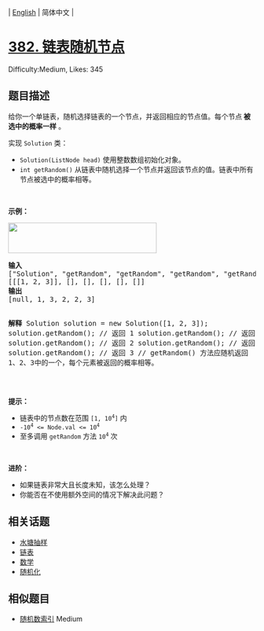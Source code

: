
| [English](README_EN.md) | 简体中文 |

# [382. 链表随机节点](https://leetcode.cn/problems/linked-list-random-node/)
Difficulty:Medium, Likes: 345

## 题目描述

<p>给你一个单链表，随机选择链表的一个节点，并返回相应的节点值。每个节点<strong> 被选中的概率一样</strong> 。</p>

<p>实现 <code>Solution</code> 类：</p>

<ul>
	<li><code>Solution(ListNode head)</code> 使用整数数组初始化对象。</li>
	<li><code>int getRandom()</code> 从链表中随机选择一个节点并返回该节点的值。链表中所有节点被选中的概率相等。</li>
</ul>

<p>&nbsp;</p>

<p><strong>示例：</strong></p>
<img alt="" src="https://assets.leetcode.com/uploads/2021/03/16/getrand-linked-list.jpg" style="width: 302px; height: 62px;" />
<pre>
<strong>输入</strong>
["Solution", "getRandom", "getRandom", "getRandom", "getRandom", "getRandom"]
[[[1, 2, 3]], [], [], [], [], []]
<strong>输出</strong>
[null, 1, 3, 2, 2, 3]

<strong>解释</strong>
Solution solution = new Solution([1, 2, 3]);
solution.getRandom(); // 返回 1
solution.getRandom(); // 返回 3
solution.getRandom(); // 返回 2
solution.getRandom(); // 返回 2
solution.getRandom(); // 返回 3
// getRandom() 方法应随机返回 1、2、3中的一个，每个元素被返回的概率相等。</pre>

<p>&nbsp;</p>

<p><strong>提示：</strong></p>

<ul>
	<li>链表中的节点数在范围 <code>[1, 10<sup>4</sup>]</code> 内</li>
	<li><code>-10<sup>4</sup> &lt;= Node.val &lt;= 10<sup>4</sup></code></li>
	<li>至多调用&nbsp;<code>getRandom</code> 方法 <code>10<sup>4</sup></code> 次</li>
</ul>

<p>&nbsp;</p>

<p><strong>进阶：</strong></p>

<ul>
	<li>如果链表非常大且长度未知，该怎么处理？</li>
	<li>你能否在不使用额外空间的情况下解决此问题？</li>
</ul>


## 相关话题

- [水塘抽样](https://leetcode-cn.com/tag/reservoir-sampling/)
- [链表](https://leetcode-cn.com/tag/linked-list/)
- [数学](https://leetcode-cn.com/tag/math/)
- [随机化](https://leetcode-cn.com/tag/randomized/)

## 相似题目

- [随机数索引](../random-pick-index/README.md) Medium 
